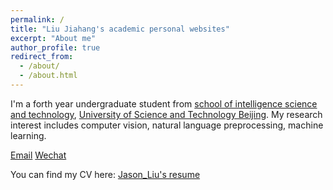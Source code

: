 ```yaml
---
permalink: /
title: "Liu Jiahang's academic personal websites"
excerpt: "About me"
author_profile: true
redirect_from: 
  - /about/
  - /about.html
---
```


I'm a forth year undergraduate student from [school of intelligence science and technology](https://ai.ustb.edu.cn/xwgg/xwdt/index.htm), [University of Science and Technology Beijing](https://www.ustb.edu.cn/). My research interest includes computer vision, natural language preprocessing, machine learning. 

[Email](41926156@xs.ustb.edu.cn)
[Wechat](17812724945Liu)

You can find my CV here: [Jason_Liu's resume](../assets/resume.pdf)
